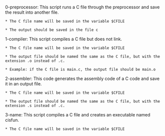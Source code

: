 0-preprocessor: This script runs a C file through the preprocessor and save the result into another file.

	* The C file name will be saved in the variable $CFILE
	
	* The output should be saved in the file c

1-compiler: This script compiles a C file but does not link.

	* The C file name will be saved in the variable $CFILE

	* The output file should be named the same as the C file, but with the extension .o instead of .c.

	* Example: if the C file is main.c, the output file should be main.o

2-assembler: This code generates the assembly code of a C code and save it in an output file.

	* The C file name will be saved in the variable $CFILE

	* The output file should be named the same as the C file, but with the extension .s instead of .c.

3-name: This script compiles a C file and creates an executable named cisfun.

	* The C file name will be saved in the variable $CFILE
